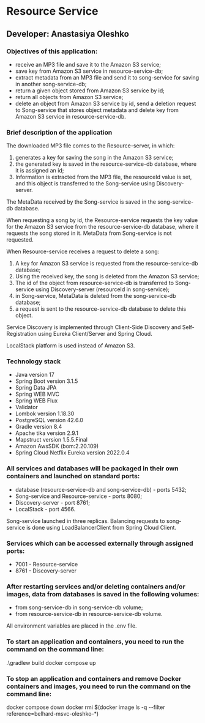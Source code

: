 # Resource Service #
## Developer: Anastasiya Oleshko ##
### Objectives of this application: ###
* receive an MP3 file and save it to the Amazon S3 service;
* save key from Amazon S3 service in resource-service-db;
* extract metadata from an MP3 file and send it to song-service for saving in another song-service-db;
* return a given object stored from Amazon S3 service by id;
* return all objects from Amazon S3 service;
* delete an object from Amazon S3 service by id, send a deletion request to Song-service that stores object metadata and delete key from Amazon S3 service in resource-service-db.

### Brief description of the application ###
The downloaded MP3 file comes to the Resource-server, in which:
1. generates a key for saving the song in the Amazon S3 service;
2. the generated key is saved in the resource-service-db database, where it is assigned an id;
3. Information is extracted from the MP3 file, the resourceId value is set, and this object is transferred to the Song-service using Discovery-server.

The MetaData received by the Song-service is saved in the song-service-db database.

When requesting a song by id, the Resource-service requests the key value for the Amazon S3 service from the resource-service-db database, where it requests the song stored in it. MetaData from Song-service is not requested.

When Resource-service receives a request to delete a song:
1. A key for Amazon S3 service is requested from the resource-service-db database;
2. Using the received key, the song is deleted from the Amazon S3 service;
3. The id of the object from resource-service-db is transferred to Song-service using Discovery-server (resourceId in song-service);
4. in Song-service, MetaData is deleted from the song-service-db database;
5. a request is sent to the resource-service-db database to delete this object.

Service Discovery is implemented through Client-Side Discovery and Self-Registration using Eureka Client/Server and Spring Cloud.

LocalStack platform is used instead of Amazon S3.

### Technology stack ###
* Java version 17
* Spring Boot version 3.1.5
* Spring Data JPA
* Spring WEB MVC
* Spring WEB Flux
* Validator
* Lombok version 1.18.30
* PostgreSQL version 42.6.0
* Gradle version 8.4
* Apache tika version 2.9.1
* Mapstruct version 1.5.5.Final
* Amazon AwsSDK (bom:2.20.109)
* Spring Cloud Netflix Eureka version 2022.0.4

### All services and databases will be packaged in their own containers and launched on standard ports: ###
* database (resource-service-db and song-service-db) - ports 5432;
* Song-service and Resource-service - ports 8080;
* Discovery-server - port 8761;
* LocalStack - port 4566.

Song-service launched in three replicas. Balancing requests to song-service is done using LoadBalancerClient from Spring Cloud Client.

### Services which can be accessed externally through assigned ports: ###
* 7001 - Resource-service
* 8761 - Discovery-server


### After restarting services and/or deleting containers and/or images, data from databases is saved in the following volumes: ###
- from song-service-db in song-service-db volume;
- from resource-service-db in resource-service-db volume.

All environment variables are placed in the .env file. 

### To start an application and containers, you need to run the command on the command line: ###
.\gradlew build
docker compose up

### To stop an application and containers and remove Docker containers and images, you need to run the command on the command line: ###
docker compose down
docker rmi $(docker image ls -q --filter reference=belhard-msvc-oleshko-*)
